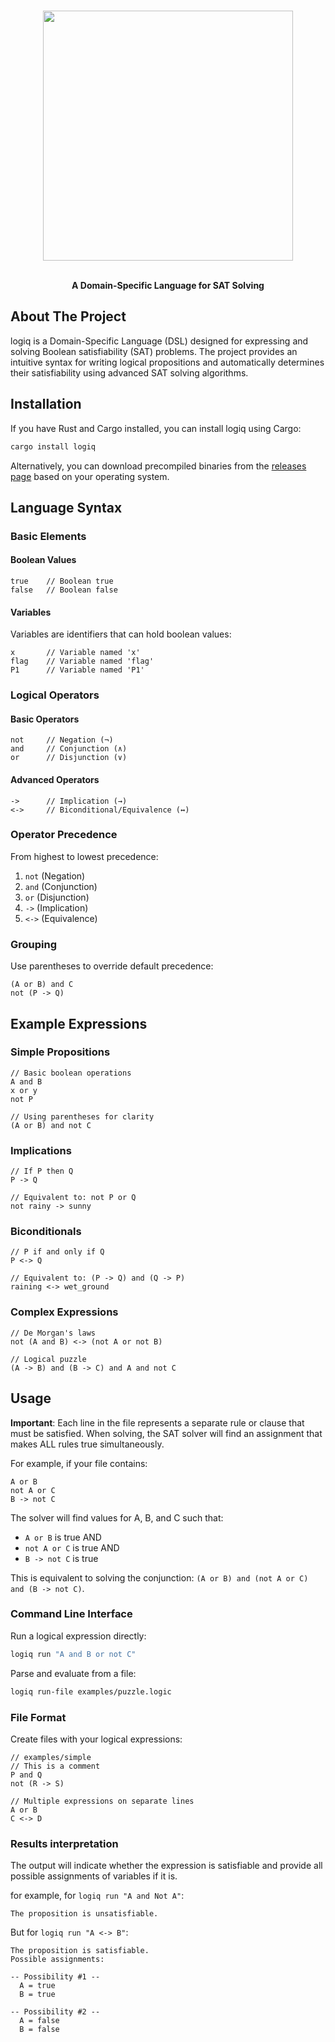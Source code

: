 <a id="readme-top"></a>
<div align="center">

</div>

<!-- PROJECT LOGO -->
<br />
<div align="center">
  <img src="https://raw.githubusercontent.com/CoCoSol007/logiq/main/logo.png" width="400">
  <p align="center">
    <br />
    <strong>A Domain-Specific Language for SAT Solving</strong>
  </p>
</div>

## About The Project

logiq is a Domain-Specific Language (DSL) designed for expressing and solving Boolean satisfiability (SAT) problems. The project provides an intuitive syntax for writing logical propositions and automatically determines their satisfiability using advanced SAT solving algorithms.

## Installation
If you have Rust and Cargo installed, you can install logiq using Cargo:
```bash
cargo install logiq
```

Alternatively, you can download precompiled binaries from the [releases page](https://github.com/CoCoSol007/logiq/releases) based on your operating system.

## Language Syntax

### Basic Elements

#### Boolean Values
```
true    // Boolean true
false   // Boolean false
```

#### Variables
Variables are identifiers that can hold boolean values:
```
x       // Variable named 'x'
flag    // Variable named 'flag'
P1      // Variable named 'P1'
```

### Logical Operators

#### Basic Operators
```
not     // Negation (¬)
and     // Conjunction (∧)
or      // Disjunction (∨)
```

#### Advanced Operators
```
->      // Implication (→)
<->     // Biconditional/Equivalence (↔)
```

### Operator Precedence
From highest to lowest precedence:
1. `not` (Negation)
2. `and` (Conjunction)
3. `or` (Disjunction)
4. `->` (Implication)
5. `<->` (Equivalence)

### Grouping
Use parentheses to override default precedence:
```
(A or B) and C
not (P -> Q)
```

## Example Expressions

### Simple Propositions
```
// Basic boolean operations
A and B
x or y
not P

// Using parentheses for clarity
(A or B) and not C
```

### Implications
```
// If P then Q
P -> Q

// Equivalent to: not P or Q
not rainy -> sunny
```

### Biconditionals
```
// P if and only if Q
P <-> Q

// Equivalent to: (P -> Q) and (Q -> P)
raining <-> wet_ground
```

### Complex Expressions
```
// De Morgan's laws
not (A and B) <-> (not A or not B)

// Logical puzzle
(A -> B) and (B -> C) and A and not C
```

## Usage


**Important**: Each line in the file represents a separate rule or clause that must be satisfied. When solving, the SAT solver will find an assignment that makes ALL rules true simultaneously.

For example, if your file contains:
```
A or B
not A or C
B -> not C
```

The solver will find values for A, B, and C such that:
- `A or B` is true AND
- `not A or C` is true AND  
- `B -> not C` is true

This is equivalent to solving the conjunction: `(A or B) and (not A or C) and (B -> not C)`.


### Command Line Interface

Run a logical expression directly:
```bash
logiq run "A and B or not C"
```

Parse and evaluate from a file:
```bash
logiq run-file examples/puzzle.logic
```

### File Format
Create files with your logical expressions:

```
// examples/simple
// This is a comment
P and Q
not (R -> S)

// Multiple expressions on separate lines
A or B
C <-> D
```

### Results interpretation
The output will indicate whether the expression is satisfiable and provide all possible assignments of variables if it is.

for example, for ``logiq run "A and Not A"``:
```
The proposition is unsatisfiable.
```

But for ``logiq run "A <-> B"``:
```
The proposition is satisfiable.
Possible assignments:

-- Possibility #1 --
  A = true
  B = true

-- Possibility #2 --
  A = false
  B = false
```